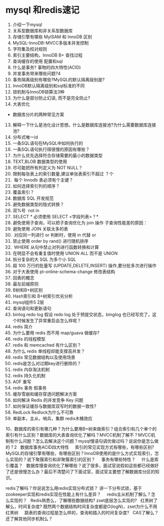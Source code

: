 # mysql 和redis速记
1. 介绍一下mysql
2. 关系型数据库和非关系型数据库
2. 存储引擎有哪些 MyISAM 和 InnoDB 区别
3. MySQL-InnoDB-MVCC多版本并发控制
4. 字符集及校对规则
5. 索引主要结构，InnoDB B+ 查找过程
6. 查询缓存的使用 配置和sql
7. 什么是事务? 事物的四大特性(ACID)
8. 并发事务带来哪些问题?4
9. 事务隔离级别有哪些?MySQL的默认隔离级别是?
10. InnoDB默认隔离级别和sql标准的不同
11. 锁机制与InnoDB锁算法3种
12. 为什么是部分防止幻读, 而不是完全防止?
12. 大表优化
- 数据库分片的两种常见方案
13. 解释一下什么是池化设计思想。什么是数据库连接池?为什么需要数据库连接池?
14. 分布式唯一id
15. 一条SQL语句在MySQL中如何执行的
16. 一条SQL语句执行得很慢的原因有哪些？
17. 为什么优先选择符合存储需要的最小的数据类型
18. TEXT,BLOB 数据类型的使用
19. 尽可能把所有列定义为 NOT NULL？
20. 限制每张表上的索引数量,建议单张表索引不超过 ？个
21.  每个 Innodb 表必须有个主键？
22. 如何选择索引列的顺序？
23. 覆盖索引？
24. 数据库 SQL 开发规范
25. 避免数据类型的隐式转换？
26. 双%号  not in 
27. SELECT *  必须使用 SELECT <字段列表>？*
28. 避免使用子查询，可以把子查询优化为 join 操作 子查询性能差的原因：
29. 避免使用 JOIN 关联太多的表
30.  对应同一列进行 or 判断时，使用 in 代替 or
31. 禁止使用 order by rand() 进行随机排序
32.  WHERE 从句中禁止对列进行函数转换和计算
33. 在明显不会有重复值时使用 UNION ALL 而不是 UNION
34. 拆分复杂的大 SQL 为多个小 SQL
35. 超 100 万行的批量写 (UPDATE,DELETE,INSERT) 操作,要分批多次进行操作
36. 对于大表使用 pt-online-schema-change 修改表结构
37. 回表的概念
38. 最左前缀原则
39. B树和B+树区别
40. Hash索引和 B+树索引优劣分析
42. mysql组件5  2层
43. 查询语句和更新语句
44. binlog  redo log 假设 redo log 处于预提交状态，binglog 也已经写完了，这个时候发生了异常重启会怎么样呢？
45. redis 简介
46. 为什么要用 redis 而不用 map/guava 做缓存?
47. redis 的线程模型
48. redis 和 memcached 有什么区别？
49. 为什么 redis 单线程却能支撑高并发？
50. redis 常见数据结构以及使用场景
51. redis是怎么对过期key进行删除的？
52. redis 内存淘汰机制
53. redis 持久化机制
54. AOF 重写
55. redis 事务 假事务
56. 缓存雪崩和缓存穿透问题解决方案
57. 如何解决 Redis 的并发竞争 Key 问题
58. 如何保证缓存与数据库双写时的数据一致性?
59. RedLock   Redlock为什么不可靠
60. 单副本，主从，哨兵，集群 redis木桶效应


10、数据库的索引有哪几种？为什么要用B+树来做索引？组合索引和几个单个的索引有什么区别？数据库的大表查询优化了解吗？MVCC机制了解不？MVCC机制有什么问题？怎么去解决这个问题？mysql慢语句调优做过吗？说说你是怎么做的？2
 
数据库事务ACID四大特性
 
 
索引的常见实现方式有哪些，有哪些区别?MySQL的存储引擎有哪些，有哪些区别？InnoDB使用的是什么方式实现索引，怎么实现的？说下聚簇索引和非聚簇索引的区别？
 
 
事务有哪些特性？
 
 
什么是索引覆盖？
 
数据库慢查询优化了解哪些？说了很多，面试官说假如这些都已经做好了还是很慢怎么办？最后不清楚问了下面试官，面试官主要想了解数据库分区的知识。


redis了解吗？你说说怎么用redis实现分布式锁？
讲一下分布式锁，基于zookeeper实现和redis实现在性能上有什么差异？
 
 
redis主从机制了解么？怎么实现的？
 
Redis熟悉么，了解哪些数据结构? zset底层怎么实现的?
 
红黑树了解么，时间复杂度?
既然两个数据结构时间复杂度都是O(logN)，zset为什么不用红黑树
 
 
跳表的查询过程是怎么样的，查询和插入的时间复杂度?
 
CAS了解么？还了解其他同步机制么？
